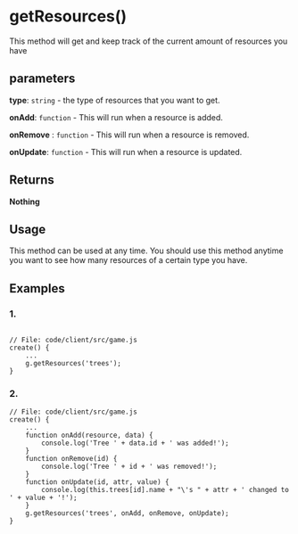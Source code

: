 # getResources()

This method will get and keep track of the current amount of resources you have

## parameters

**type**: `string` - the type of resources that you want to get.

**onAdd**: `function` - This will run when a resource is added.

**onRemove** : `function` - This will run when a resource is removed.

**onUpdate**: `function` - This will run when a resource is updated.

## Returns

**Nothing**

## Usage

This method can be used at any time. You should use this method anytime you want to see how many resources of a certain type you have.

## Examples

### 1.

```

// File: code/client/src/game.js
create() {
	...
	g.getResources('trees');
}
```

### 2.

```
// File: code/client/src/game.js
create() {
	...
	function onAdd(resource, data) {
		console.log('Tree ' + data.id + ' was added!');
	}
	function onRemove(id) {
		console.log('Tree ' + id + ' was removed!');
	}
	function onUpdate(id, attr, value) {
		console.log(this.trees[id].name + "\'s " + attr + ' changed to ' + value + '!');
	}
	g.getResources('trees', onAdd, onRemove, onUpdate);
}
```
